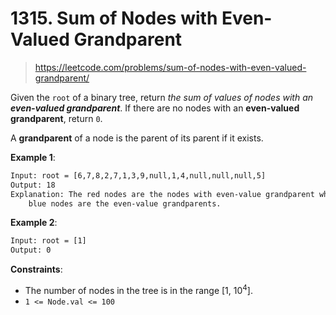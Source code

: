 # 1315. Sum of Nodes with Even-Valued Grandparent

> <https://leetcode.com/problems/sum-of-nodes-with-even-valued-grandparent/>

Given the `root` of a binary tree, return *the sum of values of nodes with an
**even-valued grandparent***. If there are no nodes with an **even-valued
grandparent**, return `0`.

A **grandparent** of a node is the parent of its parent if it exists.

**Example 1**:

```txt
Input: root = [6,7,8,2,7,1,3,9,null,1,4,null,null,null,5]
Output: 18
Explanation: The red nodes are the nodes with even-value grandparent while the
    blue nodes are the even-value grandparents.
```

**Example 2**:

```txt
Input: root = [1]
Output: 0
```

**Constraints**:

- The number of nodes in the tree is in the range [1, $10^4$].
- `1 <= Node.val <= 100`
